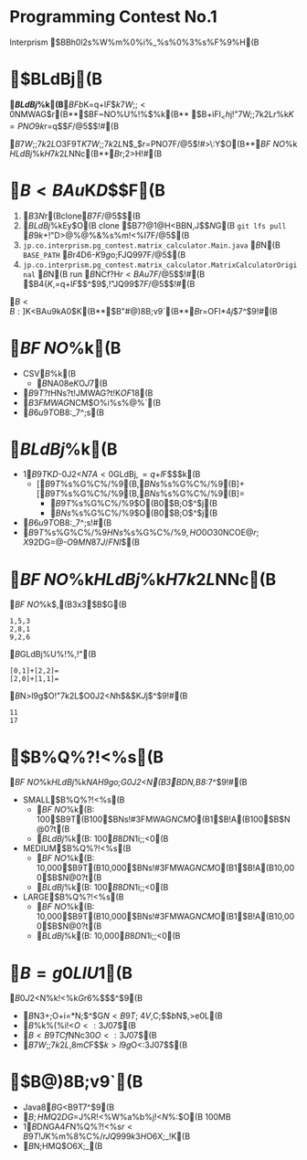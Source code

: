 # Programming Contest No.1

Interprism $BBh0l2s%W%m%0%i%_%s%0%3%s%F%9%H(B

# $BLdBj(B

**$BLdBj%U%!%$%k(B**$BFb$K=q$+$l$F$$$k7W;;<0$NMWAG$r(B**$BF~NO%U%!%$%k(B**
$B$+$iFI$_<h$j!"7W;;7k2L$r%U%!%$%k$K=PNO$9$k%W%m%0%i%`$r=q$$$F$/$@$5$$!#(B

$B7W;;7k2L$O3F9T$K7W;;7k2L$N$_$r=PNO$7$F$/$@$5$$!#>\:Y$O(B**$BF~NO%U%!%$%k$HLdBj%U%!%$%k$H7k2L$NNc(B**$B$r;2>H!#(B

# $B<BAu$K$D$$$F(B

1. $B$3$N%j%]%8%H%j$r(Bclone$B$7$F$/$@$5$$(B
2. $BLdBj%U%!%$%kEy$O(B clone $B$7$?$@$1$@$H<BBN$,$J$$$N$G(B `git lfs pull` $B$9$k$+!"D>@\%@%&%s%m!<%I$7$F$/$@$5$$(B
3. `jp.co.interprism.pg_contest.matrix_calculator.Main.java` $B$N(B `BASE_PATH` $B$r4D6-$K9g$o$;$FJQ99$7$F$/$@$5$$(B
4. `jp.co.interprism.pg_contest.matrix_calculator.MatrixCalculatorOriginal` $B%/%i%9$N(B run $B%a%=%C%I$NCf?H$r<BAu$7$F$/$@$5$$!#(B
$B4{$K%5%s%W%k<BAu$,=q$+$l$F$$$^$9$,!"JQ99$7$F$/$@$5$$!#(B

$B<B:]$K<BAu$9$kA0$K(B**$B"#@)8B;v9`(B**$B$r=OFI$*4j$$$7$^$9!#(B

# $BF~NO%U%!%$%k(B

- CSV$B%U%!%$%k(B
    - $B%+%s%^$NA08e$K%9%Z!<%9$O$J$7(B
- $B9T?t$HNs?t!JMWAG?t!K$OF1$8(B
- $B3FMWAG$NCM$O%i%s%@%`(B
- $B6u9T$OB8:_$7$^$;$s(B

# $BLdBj%U%!%$%k(B

- 1$B9T$K$D$-0J2<$N7A<0$GLdBj$,=q$+$l$F$$$k(B
    - [$B9T%$%s%G%C%/%9(B,$BNs%$%s%G%C%/%9(B]+[$B9T%$%s%G%C%/%9(B,$BNs%$%s%G%C%/%9(B]=
        - $B9T%$%s%G%C%/%9$O(B0$B;O$^$j(B
        - $BNs%$%s%G%C%/%9$O(B0$B;O$^$j(B
- $B6u9T$OB8:_$7$^$;$s!#(B
- $B9T%$%s%G%C%/%9$HNs%$%s%G%C%/%9$,HO0O30$NCOE@$r;X$92DG=@-$O9MN8$7$J$/$FNI$$(B

# $BF~NO%U%!%$%k$HLdBj%U%!%$%k$H7k2L$NNc(B

$BF~NO%U%!%$%k$,(B3x3$B$G(B

```
1,5,3
2,8,1
9,2,6
```

$B$GLdBj%U%!%$%k$,!"(B

```
[0,1]+[2,2]=
[2,0]+[1,1]=
```

$B$N>l9g$O!"7k2L$O0J2<$N$h$&$K$J$j$^$9!#(B

```
11
17
```

# $B%Q%?!<%s(B

$BF~NO%U%!%$%k$HLdBj%U%!%$%k$NAH$_9g$o$;$G0J2<$N(B3$B$D$N%Q%?!<%s$,B8:_$7$^$9!#(B

- SMALL$B%Q%?!<%s(B
    - $BF~NO%U%!%$%k(B: 100$B9T(B100$BNs!#3FMWAG$NCM$O(B1$B!A(B100$B$N@0?t(B
    - $BLdBj%U%!%$%k(B: 100$B8D$N1i;;<0(B
- MEDIUM$B%Q%?!<%s(B
    - $BF~NO%U%!%$%k(B: 10,000$B9T(B10,000$BNs!#3FMWAG$NCM$O(B1$B!A(B10,000$B$N@0?t(B
    - $BLdBj%U%!%$%k(B: 100$B8D$N1i;;<0(B
- LARGE$B%Q%?!<%s(B
    - $BF~NO%U%!%$%k(B: 10,000$B9T(B10,000$BNs!#3FMWAG$NCM$O(B1$B!A(B10,000$B$N@0?t(B
    - $BLdBj%U%!%$%k(B: 10,000$B8D$N1i;;<0(B

# $B=g0LIU$1(B

$B0J2<$N%k!<%k$G%i%s%-%s%0$r6%$$$^$9(B

- $B%W%m%0%i%`$N3+;O$+$i=*N;$^$G$N<B9T;~4V$,C;$$$b$N$,>e0L(B
- $B%3%s%Q%$%k%(%i!<$O<:3J07$$(B
- $B<B9TCf$NNc30$O<:3J07$$(B
- $B7W;;7k2L$,8m$C$F$$$k>l9g$O<:3J07$$(B

# $B@)8B;v9`(B

- Java8$B$G<B9T$7$^$9(B
- $B;HMQ2DG=$J%R!<%W%a%b%j!<$N%5%$%:$O(B 100MB
- 1$B$D$N%m%8%C%/$GA4$F$N%Q%?!<%s$r<B9T!J%Q%?!<%sKh$K%m%8%C%/$rJQ99$9$k$3$H$O6X;_!K(B
- $B%G!<%?%Y!<%9$N;HMQ$O6X;_(B
